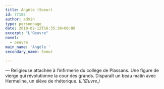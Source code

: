 ```yaml
---
title: Angèle (Soeur)
id: 77185
author: admin
type: personnage
date: 2010-02-12T16:35:38+00:00
excerpt: "L'Oeuvre"
novel:
  - oeuvre
main_name: 'Angèle '
secondary_name: Soeur

---
```

— Religieuse attachée à l&rsquo;infirmerie du collège de Plassans. Une figure de vierge qui révolutionne la cour des grands. Disparaît un beau matin avec Hermeline, un élève de rhétorique. _(L&rsquo;Œuvre.)_